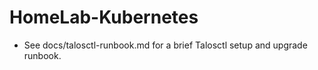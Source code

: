# HomeLab-Kubernetes

- See docs/talosctl-runbook.md for a brief Talosctl setup and upgrade runbook.

